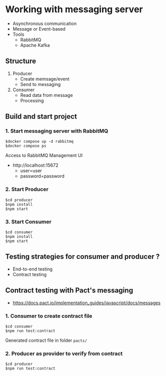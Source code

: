 # Working with messaging server
* Asynchronous communication
* Message or Event-based
* Tools
  * RabbitMQ
  * Apache Kafka

## Structure
1. Producer
   * Create memsage/event
   * Send to messaging
2. Consumer
   * Read data from message
   * Processing

## Build and start project

### 1. Start messaging server with RabbitMQ
```
$docker compose up -d rabbitmq
$docker compose ps
```

Access to RabbitMQ Management UI
* http://localhost:15672
  * user=user
  * password=password

### 2. Start Producer
```
$cd producer
$npm install
$npm start
```

### 3. Start Consumer
```
$cd consumer
$npm install
$npm start
```

## Testing strategies for consumer and producer ?
* End-to-end testing
* Contract testing

## Contract testing with Pact's messaging
* https://docs.pact.io/implementation_guides/javascript/docs/messages


### 1. Consumer to create contract file
```
$cd consumer
$npm run test:contract
```

Generated contract file in folder `pacts/`

### 2. Producer as provider to verify from contract
```
$cd producer
$npm run test:contract
```
